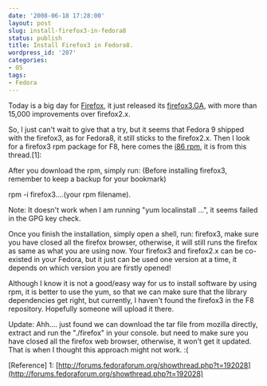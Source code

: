 ```yaml
---
date: '2008-06-18 17:28:00'
layout: post
slug: install-firefox3-in-fedora8
status: publish
title: Install Firefox3 in Fedora8.
wordpress_id: '207'
categories:
- OS
tags:
- Fedora
---
```


Today is a big day for [Firefox](http://www.mozilla.com/en-US/firefox/), it just released its [firefox3.GA](http://www.spreadfirefox.com/en-US/worldrecord), with more than 15,000 improvements over firefox2.x.

So, I just can't wait to give that a try, but it seems that Fedora 9 shipped with the firefox3, as for Fedora8, it still sticks to the firefox2.x. Then I look for a firefox3 rpm package for F8, here comes the [i86 rpm](http://mirror.yandex.ru/fedora/tigro/8/i386/firefox3-3.0-1.fc8.i386.rpm), it is from this thread.[1]:

After you download the rpm, simply run: (Before installing firefox3, remember to keep a backup for your bookmark)

rpm -i firefox3....(your rpm filename).

Note: It doesn't work when I am running "yum localinstall ...", it seems failed in the GPG key check.

Once you finish the installation, simply open a shell, run: firefox3, make sure you have closed all the firefox browser, otherwise, it will still runs the firefox as same as what you are using now.
Your firefox3 and firefox2.x can be co-existed in your Fedora, but it just can be used one version at a time, it depends on which version you are firstly opened!

Although I know it is not a good/easy way for us to install software by using rpm, it is better to use the yum, so that we can make sure that the library dependencies get right, but currently, I haven't found the firefox3 in the F8 repository. Hopefully someone will upload it there.

Update: Ahh.... just found we can download the tar file from mozilla directly, extract and run the "./firefox" in your console. but need to make sure you have closed all the firefox web browser, otherwise, it won't get it updated. That is when I thought this approach might not work. :(

[Reference]
1: [http://forums.fedoraforum.org/showthread.php?t=192028](http://forums.fedoraforum.org/showthread.php?t=192028)
